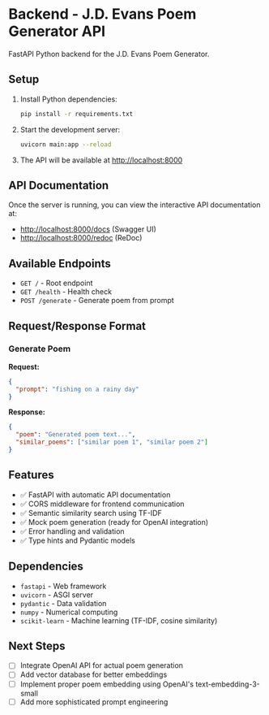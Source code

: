 # Backend - J.D. Evans Poem Generator API

FastAPI Python backend for the J.D. Evans Poem Generator.

## Setup

1. Install Python dependencies:
   ```bash
   pip install -r requirements.txt
   ```

2. Start the development server:
   ```bash
   uvicorn main:app --reload
   ```

3. The API will be available at [http://localhost:8000](http://localhost:8000)

## API Documentation

Once the server is running, you can view the interactive API documentation at:
- [http://localhost:8000/docs](http://localhost:8000/docs) (Swagger UI)
- [http://localhost:8000/redoc](http://localhost:8000/redoc) (ReDoc)

## Available Endpoints

- `GET /` - Root endpoint
- `GET /health` - Health check
- `POST /generate` - Generate poem from prompt

## Request/Response Format

### Generate Poem

**Request:**
```json
{
  "prompt": "fishing on a rainy day"
}
```

**Response:**
```json
{
  "poem": "Generated poem text...",
  "similar_poems": ["similar poem 1", "similar poem 2"]
}
```

## Features

- ✅ FastAPI with automatic API documentation
- ✅ CORS middleware for frontend communication
- ✅ Semantic similarity search using TF-IDF
- ✅ Mock poem generation (ready for OpenAI integration)
- ✅ Error handling and validation
- ✅ Type hints and Pydantic models

## Dependencies

- `fastapi` - Web framework
- `uvicorn` - ASGI server
- `pydantic` - Data validation
- `numpy` - Numerical computing
- `scikit-learn` - Machine learning (TF-IDF, cosine similarity)

## Next Steps

- [ ] Integrate OpenAI API for actual poem generation
- [ ] Add vector database for better embeddings
- [ ] Implement proper poem embedding using OpenAI's text-embedding-3-small
- [ ] Add more sophisticated prompt engineering 